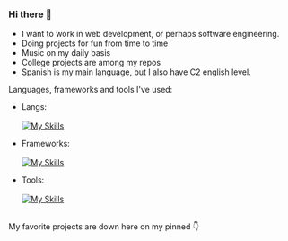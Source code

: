 ### Hi there 👋

+ I want to work in web development, or perhaps software engineering.
+ Doing projects for fun from time to time
+ Music on my daily basis
+ College projects are among my repos
+ Spanish is my main language, but I also have C2 english level.

Languages, frameworks and tools I've used:</br>
+ Langs:\
    \
    [![My Skills](https://skillicons.dev/icons?i=py,c,java,js,ts,css,html,md,androidstudio,kotlin)](https://skillicons.dev)
+ Frameworks:\
    \
    [![My Skills](https://skillicons.dev/icons?i=bootstrap,express,vue)](https://skillicons.dev)
    
+ Tools:\
    \
    [![My Skills](https://skillicons.dev/icons?i=vscode,github,mysql,postgres,vercel,mongodb)](https://skillicons.dev) 
</br>
My favorite projects are down here on my pinned 👇
